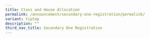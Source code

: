 ```yaml
---
title: Class and House Allocation
permalink: /announcement/secondary-one-registration/permalink/
variant: tiptap
description: ""
third_nav_title: Secondary One Registration
---
```

